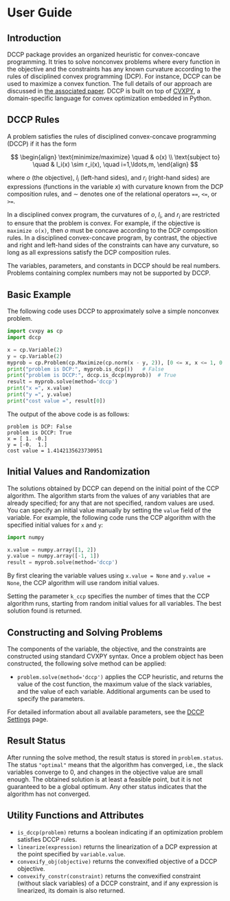 # User Guide

## Introduction

DCCP package provides an organized heuristic for convex-concave programming. It tries to solve nonconvex problems where every function in the objective and the constraints has any known curvature according to the rules of disciplined convex programming (DCP). For instance, DCCP can be used to maximize a convex function. The full details of our approach are discussed in [the associated paper](https://stanford.edu/~boyd/papers/dccp.html). DCCP is built on top of [CVXPY](http://www.cvxpy.org/), a domain-specific language for convex optimization embedded in Python.

## DCCP Rules

A problem satisfies the rules of disciplined convex-concave programming (DCCP) if it has the form

$$
\begin{align}
\text{minimize/maximize} \quad & o(x) \\
\text{subject to} \quad & l_i(x) \sim r_i(x), \quad i=1,\ldots,m,
\end{align}
$$

where $o$ (the objective), $l_i$ (left-hand sides), and $r_i$ (right-hand sides) are expressions (functions in the variable $x$) with curvature known from the DCP composition rules, and $\sim$ denotes one of the relational operators `==`, `<=`, or `>=`.

In a disciplined convex program, the curvatures of $o$, $l_i$, and $r_i$ are restricted to ensure that the problem is convex. For example, if the objective is `maximize o(x)`, then $o$ must be concave according to the DCP composition rules. In a disciplined convex-concave program, by contrast, the objective and right and left-hand sides of the constraints can have any curvature, so long as all expressions satisfy the DCP composition rules.

The variables, parameters, and constants in DCCP should be real numbers. Problems containing complex numbers may not be supported by DCCP.

## Basic Example

The following code uses DCCP to approximately solve a simple nonconvex problem.

```python
import cvxpy as cp
import dccp

x = cp.Variable(2)
y = cp.Variable(2)
myprob = cp.Problem(cp.Maximize(cp.norm(x - y, 2)), [0 <= x, x <= 1, 0 <= y, y <= 1])
print("problem is DCP:", myprob.is_dcp())   # False
print("problem is DCCP:", dccp.is_dccp(myprob))  # True
result = myprob.solve(method='dccp')
print("x =", x.value)
print("y =", y.value)
print("cost value =", result[0])
```

The output of the above code is as follows:

```text
problem is DCP: False
problem is DCCP: True
x = [ 1. -0.]
y = [-0.  1.]
cost value = 1.4142135623730951
```

## Initial Values and Randomization

The solutions obtained by DCCP can depend on the initial point of the CCP algorithm. The algorithm starts from the values of any variables that are already specified; for any that are not specified, random values are used. You can specify an initial value manually by setting the `value` field of the variable. For example, the following code runs the CCP algorithm with the specified initial values for `x` and `y`:

```python
import numpy

x.value = numpy.array([1, 2])
y.value = numpy.array([-1, 1])
result = myprob.solve(method='dccp')
```

By first clearing the variable values using `x.value = None` and `y.value = None`, the CCP algorithm will use random initial values.

Setting the parameter `k_ccp` specifies the number of times that the CCP algorithm runs, starting from random initial values for all variables. The best solution found is returned.

## Constructing and Solving Problems

The components of the variable, the objective, and the constraints are constructed using standard CVXPY syntax. Once a problem object has been constructed, the following solve method can be applied:

* `problem.solve(method='dccp')` applies the CCP heuristic, and returns the value of the cost function, the maximum value of the slack variables, and the value of each variable. Additional arguments can be used to specify the parameters.

For detailed information about all available parameters, see the [DCCP Settings](settings.md) page.

## Result Status

After running the solve method, the result status is stored in `problem.status`. The status `"optimal"` means that the algorithm has converged, i.e., the slack variables converge to 0, and changes in the objective value are small enough. The obtained solution is at least a feasible point, but it is not guaranteed to be a global optimum. Any other status indicates that the algorithm has not converged.

## Utility Functions and Attributes

* `is_dccp(problem)` returns a boolean indicating if an optimization problem satisfies DCCP rules.
* `linearize(expression)` returns the linearization of a DCP expression at the point specified by `variable.value`.
* `convexify_obj(objective)` returns the convexified objective of a DCCP objective.
* `convexify_constr(constraint)` returns the convexified constraint (without slack variables) of a DCCP constraint, and if any expression is linearized, its domain is also returned.
